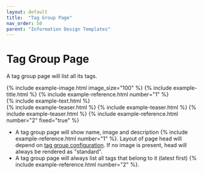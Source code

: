 ```yaml
---
layout: default
title:  "Tag Group Page"
nav_order: 50
parent: "Information Design Templates"
---
```


# Tag Group Page

A tag group page will list all its tags.

<div class="example">
  <div class="example-header">
    <div class="example-title">
      {% include example-image.html image_size="100" %}
      {% include example-title.html %}
      {% include example-reference.html number="1" %}
    </div>
    <div class="example-description">
      {% include example-text.html %}
    </div>
  </div>
  <div class="example-body">
    <div class="example-teaser-list">
      {% include example-teaser.html %}
      {% include example-teaser.html %}
      {% include example-teaser.html %}
      {% include example-reference.html number="2" fixed="true" %}
    </div>
  </div>
</div>

* A tag group page will show name, image and description {% include example-reference.html number="1" %}. Layout of page head will depend on [tag group configuration](../configuration/tag-groups). If no image is present, head will always be rendered as "standard".
* A tag group page will always list all tags that belong to it (latest first) {% include example-reference.html number="2" %}.
